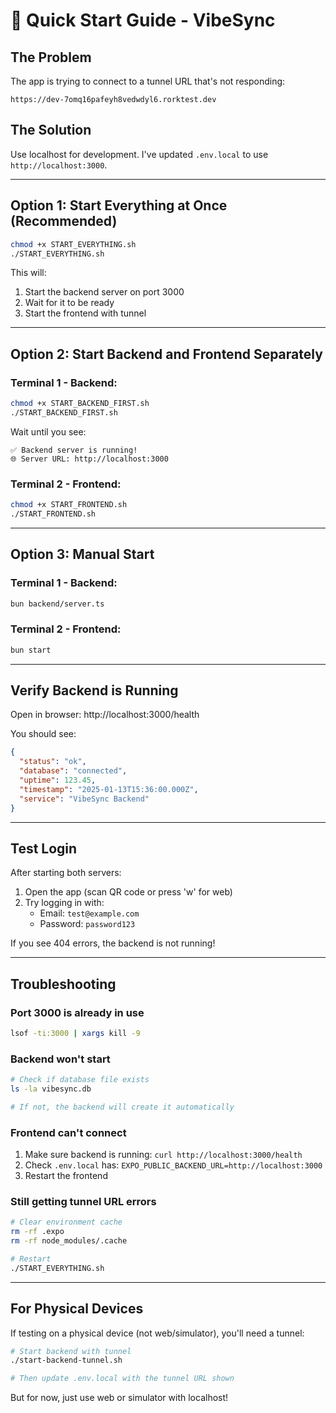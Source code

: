 # 🚀 Quick Start Guide - VibeSync

## The Problem
The app is trying to connect to a tunnel URL that's not responding:
```
https://dev-7omq16pafeyh8vedwdyl6.rorktest.dev
```

## The Solution
Use localhost for development. I've updated `.env.local` to use `http://localhost:3000`.

---

## Option 1: Start Everything at Once (Recommended)

```bash
chmod +x START_EVERYTHING.sh
./START_EVERYTHING.sh
```

This will:
1. Start the backend server on port 3000
2. Wait for it to be ready
3. Start the frontend with tunnel

---

## Option 2: Start Backend and Frontend Separately

### Terminal 1 - Backend:
```bash
chmod +x START_BACKEND_FIRST.sh
./START_BACKEND_FIRST.sh
```

Wait until you see:
```
✅ Backend server is running!
🌐 Server URL: http://localhost:3000
```

### Terminal 2 - Frontend:
```bash
chmod +x START_FRONTEND.sh
./START_FRONTEND.sh
```

---

## Option 3: Manual Start

### Terminal 1 - Backend:
```bash
bun backend/server.ts
```

### Terminal 2 - Frontend:
```bash
bun start
```

---

## Verify Backend is Running

Open in browser: http://localhost:3000/health

You should see:
```json
{
  "status": "ok",
  "database": "connected",
  "uptime": 123.45,
  "timestamp": "2025-01-13T15:36:00.000Z",
  "service": "VibeSync Backend"
}
```

---

## Test Login

After starting both servers:

1. Open the app (scan QR code or press 'w' for web)
2. Try logging in with:
   - Email: `test@example.com`
   - Password: `password123`

If you see 404 errors, the backend is not running!

---

## Troubleshooting

### Port 3000 is already in use
```bash
lsof -ti:3000 | xargs kill -9
```

### Backend won't start
```bash
# Check if database file exists
ls -la vibesync.db

# If not, the backend will create it automatically
```

### Frontend can't connect
1. Make sure backend is running: `curl http://localhost:3000/health`
2. Check `.env.local` has: `EXPO_PUBLIC_BACKEND_URL=http://localhost:3000`
3. Restart the frontend

### Still getting tunnel URL errors
```bash
# Clear environment cache
rm -rf .expo
rm -rf node_modules/.cache

# Restart
./START_EVERYTHING.sh
```

---

## For Physical Devices

If testing on a physical device (not web/simulator), you'll need a tunnel:

```bash
# Start backend with tunnel
./start-backend-tunnel.sh

# Then update .env.local with the tunnel URL shown
```

But for now, just use web or simulator with localhost!
